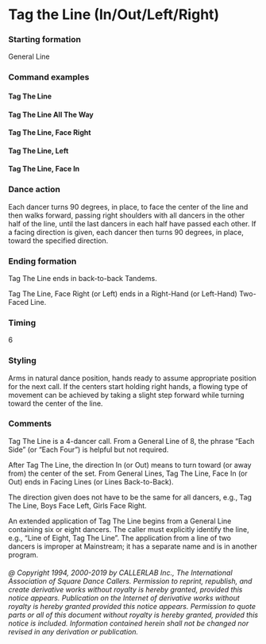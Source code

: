
# Tag the Line (In/Out/Left/Right)

### Starting formation

General Line

### Command examples

#### Tag The Line
#### Tag The Line All The Way
#### Tag The Line, Face Right
#### Tag The Line, Left
#### Tag The Line, Face In

### Dance action

Each dancer turns 90 degrees, in
place, to face the center of the line and then walks forward, passing
right shoulders with all dancers in the other half of the line, until
the last dancers in each half have passed each other. If a facing
direction is given, each dancer then turns 90 degrees, in place,
toward the specified direction.

### Ending formation

Tag The Line ends in back-to-back Tandems.

Tag The Line, Face Right (or Left) ends in a Right-Hand (or Left-Hand) Two-Faced Line.

### Timing

6

### Styling

Arms in natural dance position, hands ready to assume
appropriate position for the next call. If the centers start holding
right hands, a flowing type of movement can be achieved by taking a
slight step forward while turning toward the center of the line.

### Comments

Tag The Line is a 4-dancer call. From a General Line of 8, the
phrase “Each Side” (or “Each Four”) is helpful but not required.

After Tag The Line, the direction In (or Out) means to turn
toward (or away from) the center of the set. From General Lines, Tag
The Line, Face In (or Out) ends in Facing Lines (or Lines
Back-to-Back).

The direction given does not have to be the same for all
dancers, e.g., Tag The Line, Boys Face Left, Girls Face Right.

An extended application of Tag The Line begins from a General
Line containing six or eight dancers. The caller must explicitly
identify the line, e.g., “Line of Eight, Tag The Line”. The
application from a line of two dancers is improper at Mainstream; it
has a separate name and is in another program.

###### @ Copyright 1994, 2000-2019 by CALLERLAB Inc., The International Association of Square Dance Callers. Permission to reprint, republish, and create derivative works without royalty is hereby granted, provided this notice appears. Publication on the Internet of derivative works without royalty is hereby granted provided this notice appears. Permission to quote parts or all of this document without royalty is hereby granted, provided this notice is included. Information contained herein shall not be changed nor revised in any derivation or publication.
